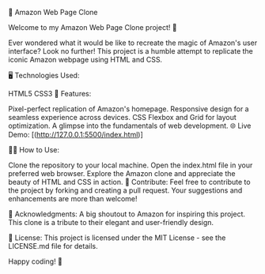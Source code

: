 🚀 Amazon Web Page Clone

Welcome to my Amazon Web Page Clone project! 👋

Ever wondered what it would be like to recreate the magic of Amazon's user interface? Look no further! This project is a humble attempt to replicate the iconic Amazon webpage using HTML and CSS.

🖥️ Technologies Used:

HTML5
CSS3
🎨 Features:

Pixel-perfect replication of Amazon's homepage.
Responsive design for a seamless experience across devices.
CSS Flexbox and Grid for layout optimization.
A glimpse into the fundamentals of web development.
🌐 Live Demo:
[(http://127.0.0.1:5500/index.html)]

👨‍💻 How to Use:

Clone the repository to your local machine.
Open the index.html file in your preferred web browser.
Explore the Amazon clone and appreciate the beauty of HTML and CSS in action.
🌈 Contribute:
Feel free to contribute to the project by forking and creating a pull request. Your suggestions and enhancements are more than welcome!

🙏 Acknowledgments:
A big shoutout to Amazon for inspiring this project. This clone is a tribute to their elegant and user-friendly design.

📝 License:
This project is licensed under the MIT License - see the LICENSE.md file for details.

Happy coding! 🚀
